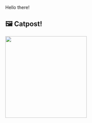 Hello there!



## 🖼️ Catpost!

<sub>
    <img src="https://cdn2.thecatapi.com/images/bbd.jpg" height="256">
</sub>

